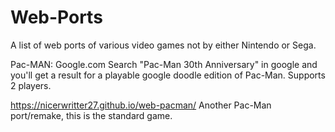 # Web-Ports
A list of web ports of various video games not by either Nintendo or Sega.

Pac-MAN: Google.com  Search "Pac-Man 30th Anniversary" in google and you'll get a result for a playable google doodle edition of Pac-Man. Supports 2 players. 

https://nicerwritter27.github.io/web-pacman/ Another Pac-Man port/remake, this is the standard game.

